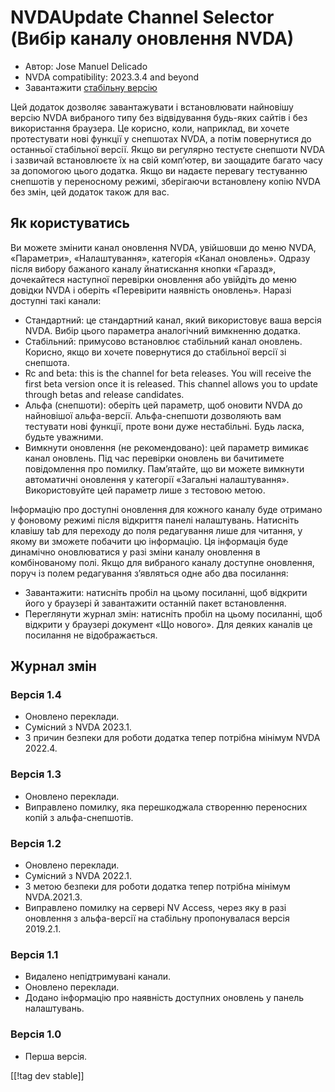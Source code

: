 # NVDAUpdate Channel Selector (Вибір каналу оновлення NVDA) #

* Автор: Jose Manuel Delicado
* NVDA compatibility: 2023.3.4 and beyond
* Завантажити [стабільну версію][1]

Цей додаток дозволяє завантажувати і встановлювати найновішу версію NVDA
вибраного типу без відвідування будь-яких сайтів і без використання
браузера. Це корисно, коли, наприклад, ви хочете протестувати нові функції у
снепшотах NVDA, а потім повернутися до останньої стабільної версії. Якщо ви
регулярно тестуєте снепшоти NVDA і зазвичай встановлюєте їх на свій
комп’ютер, ви заощадите багато часу за допомогою цього додатка. Якщо ви
надаєте перевагу тестуванню снепшотів у переносному режимі, зберігаючи
встановлену копію NVDA без змін, цей додаток також для вас.

## Як користуватись

Ви можете змінити канал оновлення NVDA, увійшовши до меню NVDA, «Параметри»,
«Налаштування», категорія «Канал оновлень». Одразу після вибору бажаного
каналу йнатискання кнопки «Гаразд», дочекайтеся наступної перевірки
оновлення або увійдіть до меню довідки NVDA і оберіть «Перевірити наявність
оновлень». Наразі доступні такі канали:

* Стандартний: це стандартний канал, який використовує ваша версія
  NVDA. Вибір цього параметра аналогічний вимкненню додатка.
* Стабільний: примусово встановлює стабільний канал оновлень. Корисно, якщо
  ви хочете повернутися до стабільної версії зі снепшота.
* Rc and beta: this is the channel for beta releases. You will receive the
  first beta version once it is released. This channel allows you to update
  through betas and release candidates.
* Альфа (снепшоти): оберіть цей параметр, щоб оновити NVDA до найновішої
  альфа-версії. Альфа-снепшоти дозволяють вам тестувати нові функції, проте
  вони дуже нестабільні. Будь ласка, будьте уважними.
* Вимкнути оновлення (не рекомендовано): цей параметр вимикає канал
  оновлень. Під час перевірки оновлень ви бачитимете повідомлення про
  помилку. Пам’ятайте, що ви можете вимкнути автоматичні оновлення у
  категорії «Загальні налаштування». Використовуйте цей параметр лише з
  тестовою метою.

Інформацію про доступні оновлення для кожного каналу буде отримано у
фоновому режимі після відкриття панелі налаштувань. Натисніть клавішу tab
для переходу до поля редагування лише для читання, у якому ви зможете
побачити цю інформацію. Ця інформація буде динамічно оновлюватися у разі
зміни каналу оновлення в комбінованому полі. Якщо для вибраного каналу
доступне оновлення, поруч із полем редагування з’являться одне або два
посилання:

* Завантажити: натисніть пробіл на цьому посиланні, щоб відкрити його у
  браузері й завантажити останній пакет встановлення.
* Переглянути журнал змін: натисніть пробіл на цьому посиланні, щоб відкрити
  у браузері документ «Що нового». Для деяких каналів це посилання не
  відображається.

## Журнал змін

### Версія 1.4

* Оновлено переклади.
* Сумісний з NVDA 2023.1.
* З причин безпеки для роботи додатка тепер потрібна мінімум NVDA 2022.4.

### Версія 1.3

* Оновлено переклади.
* Виправлено помилку, яка перешкоджала створенню переносних копій з
  альфа-снепшотів.

### Версія 1.2

* Оновлено переклади.
* Сумісний з NVDA 2022.1.
* З метою безпеки для роботи додатка тепер потрібна мінімум NVDA.2021.3.
* Виправлено помилку  на сервері NV Access, через яку в разі оновлення з
  альфа-версії на стабільну пропонувалася версія 2019.2.1.

### Версія 1.1

* Видалено непідтримувані канали.
* Оновлено переклади.
* Додано інформацію про наявність доступних оновлень у панель налаштувань.

### Версія 1.0

* Перша версія.

[[!tag dev stable]]

[1]: https://www.nvaccess.org/addonStore/legacy?file=updateChannel
